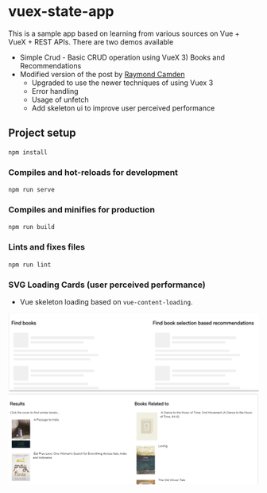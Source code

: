 # vuex-state-app

This is a sample app based on learning from various sources on Vue + VueX + REST APIs.
There are two demos available

- Simple Crud - Basic CRUD operation using VueX 3) Books and Recommendations
- Modified version of the post by [Raymond Camden](https://www.raymondcamden.com/2018/01/05/another-example-of-vuejs-and-vuex-an-api-wrapper)
  - Upgraded to use the newer techniques of using Vuex 3
  - Error handling
  - Usage of unfetch
  - Add skeleton ui to improve user perceived performance

## Project setup

```
npm install
```

### Compiles and hot-reloads for development

```
npm run serve
```

### Compiles and minifies for production

```
npm run build
```

### Lints and fixes files

```
npm run lint
```

### SVG Loading Cards (user perceived performance)

- Vue skeleton loading based on `vue-content-loading`.

![loading](public/loading.PNG)
![loaded](public/loaded.PNG)
